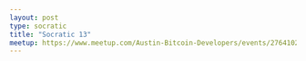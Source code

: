 ```yaml
---
layout: post
type: socratic
title: "Socratic 13"
meetup: https://www.meetup.com/Austin-Bitcoin-Developers/events/276410251/
---
```



